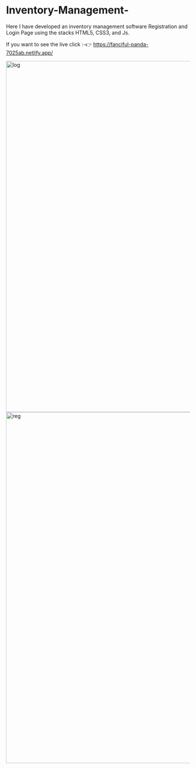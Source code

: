 # Inventory-Management-
Here I have developed an inventory management software Registration and Login Page using the stacks HTML5, CSS3, and Js.

If you want to see the live click :-👉
https://fanciful-panda-7025ab.netlify.app/


<img width="960" alt="log" src="https://user-images.githubusercontent.com/66730123/226359849-c9fd97e9-d2d6-4ea0-977f-8cf7ed84f033.png">





<img width="960" alt="reg" src="https://user-images.githubusercontent.com/66730123/226359894-6fe92007-bd2b-4b32-a1d9-a39e71263059.png">
